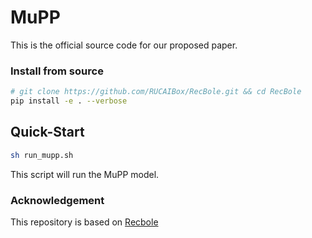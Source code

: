 # MuPP
This is the official source code for our proposed paper.

### Install from source
```bash
# git clone https://github.com/RUCAIBox/RecBole.git && cd RecBole
pip install -e . --verbose
```

## Quick-Start

```bash
sh run_mupp.sh
```

This script will run the MuPP model.

### Acknowledgement
This repository is based on [Recbole](https://github.com/RUCAIBox/RecBole)